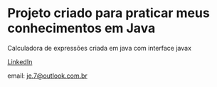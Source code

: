 # Projeto criado para praticar meus conhecimentos em Java

Calculadora de expressões criada em java com interface javax

[LinkedIn](www.linkedin.com/in/jean-carlo-68a6146b)

email: <je.7@outlook.com.br>

